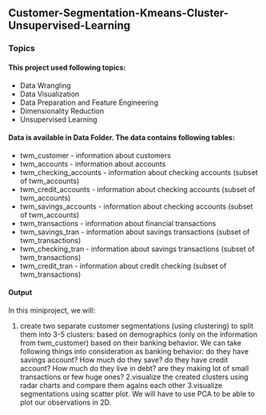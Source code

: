 ## Customer-Segmentation-Kmeans-Cluster-Unsupervised-Learning
### Topics

#### This project used following topics:

* Data Wrangling
* Data Visualization
* Data Preparation and Feature Engineering
* Dimensionality Reduction
* Unsupervised Learning

#### Data is available in Data Folder. The data contains following tables:
* twm_customer - information about customers
* twm_accounts - information about accounts
* twm_checking_accounts - information about checking accounts (subset of twm_accounts)
* twm_credit_accounts - information about checking accounts (subset of twm_accounts)
* twm_savings_accounts - information about checking accounts (subset of twm_accounts)
* twm_transactions - information about financial transactions
* twm_savings_tran - information about savings transactions (subset of twm_transactions)
* twm_checking_tran - information about savings transactions (subset of twm_transactions)
* twm_credit_tran - information about credit checking (subset of twm_transactions)

#### Output
In this miniproject, we will:

1. create two separate customer segmentations (using clustering) to split them into 3-5 clusters:
  based on demographics (only on the information from twm_customer)
  based on their banking behavior. We can take following things into consideration as banking behavior:
    do they have savings account? How much do they save?
    do they have credit account? How much do they live in debt?
    are they making lot of small transactions or few huge ones?
2.visualize the created clusters using radar charts and compare them agains each other
3.visualize segmentations using scatter plot. We will have to use PCA to be able to plot our observations in 2D.
